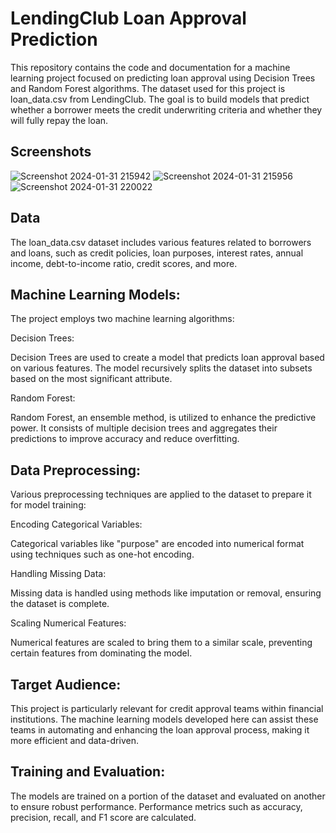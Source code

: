 
# LendingClub Loan Approval Prediction

This repository contains the code and documentation for a machine learning project focused on predicting loan approval using Decision Trees and Random Forest algorithms. The dataset used for this project is loan_data.csv from LendingClub. The goal is to build models that predict whether a borrower meets the credit underwriting criteria and whether they will fully repay the loan.

## Screenshots
![Screenshot 2024-01-31 215942](https://github.com/vibhudixit123/DECISION_TREE_AND_RANDOM_FOREST/assets/104568465/c42845ab-5664-4c0e-a312-9cec4af6f39d)
![Screenshot 2024-01-31 215956](https://github.com/vibhudixit123/DECISION_TREE_AND_RANDOM_FOREST/assets/104568465/97513331-da52-4083-8bfa-4426fbf64a11)
![Screenshot 2024-01-31 220022](https://github.com/vibhudixit123/DECISION_TREE_AND_RANDOM_FOREST/assets/104568465/63072058-8238-458f-8ac8-2e070f18fe9f)

## Data
The loan_data.csv dataset includes various features related to borrowers and loans, such as credit policies, loan purposes, interest rates, annual income, debt-to-income ratio, credit scores, and more.
## Machine Learning Models:

The project employs two machine learning algorithms:

Decision Trees:

Decision Trees are used to create a model that predicts loan approval based on various features.
The model recursively splits the dataset into subsets based on the most significant attribute.

Random Forest:

Random Forest, an ensemble method, is utilized to enhance the predictive power.
It consists of multiple decision trees and aggregates their predictions to improve accuracy and reduce overfitting.
## Data Preprocessing:
Various preprocessing techniques are applied to the dataset to prepare it for model training:

Encoding Categorical Variables:

Categorical variables like "purpose" are encoded into numerical format using techniques such as one-hot encoding.

Handling Missing Data:

Missing data is handled using methods like imputation or removal, ensuring the dataset is complete.

Scaling Numerical Features:

Numerical features are scaled to bring them to a similar scale, preventing certain features from dominating the model.
## Target Audience:
This project is particularly relevant for credit approval teams within financial institutions. The machine learning models developed here can assist these teams in automating and enhancing the loan approval process, making it more efficient and data-driven.
## Training and Evaluation:
The models are trained on a portion of the dataset and evaluated on another to ensure robust performance. Performance metrics such as accuracy, precision, recall, and F1 score are calculated.